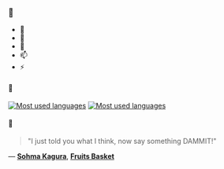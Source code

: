 ### 👋

- 🔭
- 🌱
- 💬
- 📫
- ⚡

#### 🧏

[![Most used languages](https://github-readme-stats-aynah.vercel.app/api/top-langs/?username=aynh&theme=solarized-dark&langs_count=6&layout=compact&hide_title=true)](https://github.com/anuraghazra/github-readme-stats#gh-dark-mode-only)
[![Most used languages](https://github-readme-stats-aynah.vercel.app/api/top-langs/?username=aynh&theme=solarized-light&langs_count=6&layout=compact&hide_title=true)](https://github.com/anuraghazra/github-readme-stats#gh-light-mode-only)

#### 💬

> "I just told you what I think, now say something DAMMIT!"

&mdash; [**Sohma Kagura**](https://myanimelist.net/character.php?q=Sohma%20Kagura&cat=character), [**Fruits Basket**](https://myanimelist.net/search/all?q=Fruits%20Basket&cat=all)

